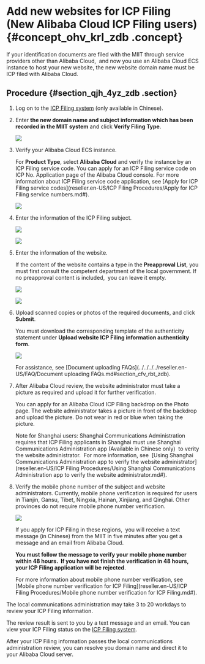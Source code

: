 # Add new websites for ICP Filing \(New Alibaba Cloud ICP Filing users\) {#concept_ohv_krl_zdb .concept}

If your identification documents are filed with the MIIT through service providers other than Alibaba Cloud,  and now you use an Alibaba Cloud ECS instance to host your new website, the new website domain name must be ICP filed with Alibaba Cloud.

## Procedure {#section_qjh_4yz_zdb .section}

1.  Log on to the [ICP Filing system](https://beian.aliyun.com/) \(only available in Chinese\).
2.  Enter **the new domain name and subject information which has been recorded in the MIIT system** and click **Verify Filing Type**. 

    ![](http://static-aliyun-doc.oss-cn-hangzhou.aliyuncs.com/assets/img/14196/15399353315652_en-US.jpg)

3.  Verify your Alibaba Cloud ECS instance.

    For **Product Type**, select **Alibaba Cloud** and verify the instance by an ICP Filing service code. You can apply for an ICP Filing service code on ICP No. Application page of the Alibaba Cloud console. For more information about ICP Filing service code application, see [Apply for ICP Filing service codes](reseller.en-US/ICP Filing Procedures/Apply for ICP Filing service numbers.md#).

    ![](http://static-aliyun-doc.oss-cn-hangzhou.aliyuncs.com/assets/img/14199/15399353315763_en-US.jpg)

4.  Enter the information of the ICP Filing subject.

    ![](http://static-aliyun-doc.oss-cn-hangzhou.aliyuncs.com/assets/img/14196/15399353315674_en-US.jpg)

    ![](http://static-aliyun-doc.oss-cn-hangzhou.aliyuncs.com/assets/img/14199/15399353315764_en-US.jpg)

5.  Enter the information of the website.

    If the content of the website contains a type in the **Preapproval List**, you must first consult the competent department of the local government. If no preapproval content is included,  you can leave it empty.

    ![](http://static-aliyun-doc.oss-cn-hangzhou.aliyuncs.com/assets/img/14199/15399353325765_en-US.jpg)

    ![](http://static-aliyun-doc.oss-cn-hangzhou.aliyuncs.com/assets/img/14199/15399353325766_en-US.jpg)

6.  Upload scanned copies or photos of the required documents, and click **Submit**. 

    You must download the corresponding template of the authenticity statement under **Upload website ICP Filing information authenticity form**.

    ![](http://static-aliyun-doc.oss-cn-hangzhou.aliyuncs.com/assets/img/14196/15399353325663_en-US.png)

    For assistance, see [Document uploading FAQs](../../../../reseller.en-US/FAQ/Document uploading FAQs.md#section_cfv_rbt_zdb).

7.  After Alibaba Cloud review, the website administrator must take a picture as required and upload it for further verification.

    You can apply for an Alibaba Cloud ICP Filing backdrop on the Photo page. The website administrator takes a picture in front of the backdrop and upload the picture. Do not wear in red or blue when taking the picture.

    Note for Shanghai users: Shanghai Communications Administration requires that ICP Filing applicants in Shanghai must use Shanghai Communications Administration app \(Available in Chinese only\)  to verity the website administrator.  For more information, see  [Using Shanghai Communications Administration app to verify the website administrator](reseller.en-US/ICP Filing Procedures/Using Shanghai Communications Administration app to verify the website administrator.md#).

8.  Verify the mobile phone number of the subject and website administrators. Currently, mobile phone verification is required for users in Tianjin, Gansu, Tibet, Ningxia, Hainan, Xinjiang, and Qinghai. Other provinces do not require mobile phone number verification.

    ![](http://static-aliyun-doc.oss-cn-hangzhou.aliyuncs.com/assets/img/14196/15399353325690_en-US.jpg)

    If you apply for ICP Filing in these regions,  you will receive a text message \(in Chinese\) from the MIIT in five minutes after you get a message and an email from Alibaba Cloud.

    **You must follow the message to verify your mobile phone number within 48 hours.  If you have not finish the verification in 48 hours, your ICP Filing application will be rejected**.

    For more information about mobile phone number verification, see [Mobile phone number verification for ICP Filing](reseller.en-US/ICP Filing Procedures/Mobile phone number verification for ICP Filing.md#).


The local communications administration may take 3 to 20 workdays to review your ICP Filing information.

The review result is sent to you by a text message and an email. You can view your ICP Filing status on the [ICP Filing system](https://beian.aliyun.com/order/index).

After your ICP Filing information passes the local communications administration review, you can resolve you domain name and direct it to your Alibaba Cloud server.

